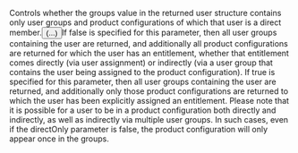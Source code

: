 Controls whether the groups value in the returned user structure contains only user groups and product configurations of which that user is a direct member.<button id="directDescriptionButton" onclick="showDirectDescription()">(...)</button><span id="directDescription">If false is specified for this parameter, then all user groups containing the user are returned, and additionally all product configurations are returned for which the user has an entitlement, whether that entitlement comes directly (via user assignment) or indirectly (via a user group that contains the user being assigned to the product configuration). If true is specified for this parameter, then all user groups containing the user are returned, and additionally only those product configurations are returned to which the user has been explicitly assigned an entitlement. Please note that it is possible for a user to be in a product configuration both directly and indirectly, as well as indirectly via multiple user groups. In such cases, even if the directOnly parameter is false, the product configuration will only appear once in the groups.</span>